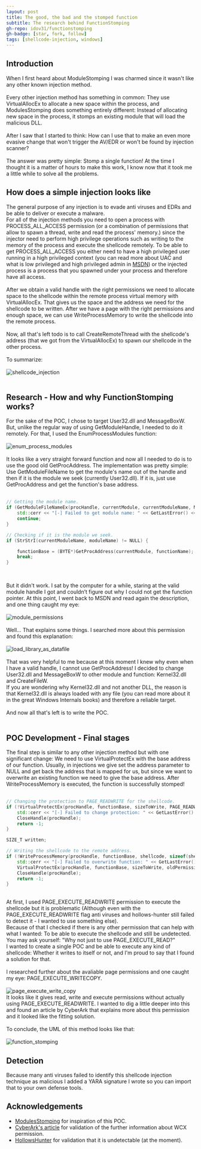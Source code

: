 ```yaml
---
layout: post
title: The good, the bad and the stomped function
subtitle: The research behind FunctionStomping
gh-repo: idov31/functionstomping
gh-badge: [star, fork, follow]
tags: [shellcode-injection, windows]
---
```


## Introduction
When I first heard about ModuleStomping I was charmed since it wasn't like any other known injection method.<br /><br />
Every other injection method has something in common: They use VirtualAllocEx to allocate a new space within the process, and ModulesStomping does something entirely different: Instead of allocating new space in the process, it stomps an existing module that will load the malicious DLL.<br /><br />
After I saw that I started to think: How can I use that to make an even more evasive change that won't trigger the AV/EDR or won't be found by injection scanner?<br /><br />
The answer was pretty simple: Stomp a single function! At the time I thought it is a matter of hours to make this work, I know now that it took me a little while to solve all the problems.<br />

## How does a simple injection looks like
The general purpose of any injection is to evade anti viruses and EDRs and be able to deliver or execute a malware.<br />
For all of the injection methods you need to open a process with PROCESS_ALL_ACCESS permission (or a combination of permissions that allow to spawn a thread, write and read the process' memory.) 
since the injector need to perform high privilege operations such as writing to the memory of the process and execute the shellcode remotely. To be able to get PROCESS_ALL_ACCESS you either need to have a high privileged user running in a high privileged context (you can read more about UAC and what is low privileged and high privileged admin in <a href="https://docs.microsoft.com/en-us/windows/security/identity-protection/user-account-control/how-user-account-control-works">MSDN</a>) or the injected process is a process that you spawned under your process and therefore have all access.<br /><br />
After we obtain a valid handle with the right permissions we need to allocate space to the shellcode within the remote process virtual memory with VirtualAllocEx.
That gives us the space and the address we need for the shellcode to be written. After we have a page with the right permissions and enough space, we can use WriteProcessMemory to write the shellcode into the remote process.<br /><br />
Now, all that's left todo is to call CreateRemoteThread with the shellcode's address (that we got from the VirtualAllocEx) to spawn our shellcode in the other process.<br /><br />
To summarize:<br /><br />
<img src="../assets/img/function-stomping/shellcode_injection.png" alt="shellcode_injection" class="center" /><br /><br />

## Research - How and why FunctionStomping works?
For the sake of the POC, I chose to target User32.dll and MessageBoxW. But, unlike the regular way of using GetModuleHandle, I needed to do it remotely. For that, I used the EnumProcessModules
function:<br /><br />
<img src="../assets/img/function-stomping/enum_process_modules.png" alt="enum_process_modules" class="center" /><br /><br />
It looks like a very straight forward function and now all I needed to do is to use the good old GetProcAddress. The implementation was pretty simple: Use GetModuleFileName to get the module's name out of the handle
and then if it is the module we seek (currently User32.dll). If it is, just use GetProcAddress and get the function's base address.<br /><br />
```cpp
// Getting the module name.
if (GetModuleFileNameEx(procHandle, currentModule, currentModuleName, MAX_PATH - sizeof(wchar_t)) == 0) {
    std::cerr << "[-] Failed to get module name: " << GetLastError() << std::endl;
    continue;
}

// Checking if it is the module we seek.
if (StrStrI(currentModuleName, moduleName) != NULL) {

    functionBase = (BYTE*)GetProcAddress(currentModule, functionName);
    break;
}
```
<br />

But it didn't work. I sat by the computer for a while, staring at the valid module handle I got and couldn’t figure out why I could not get the function pointer. At this point, I went back to MSDN and read again the description, and one thing caught my eye:<br /><br />
<img src="../assets/img/function-stomping/module_permissions.png" alt="module_permissions" class="center" /><br /><br />
Well... That explains some things. I searched more about this permission and found this explanation:<br /><br />
<img src="../assets/img/function-stomping/load_library_as_datafile.png" alt="load_library_as_datafile" class="center"><br /><br />
That was very helpful to me because at this moment I knew why even when I have a valid handle, I cannot use GetProcAddress! I decided to change User32.dll and MessageBoxW to other module and function: Kernel32.dll and CreateFileW.<br />
If you are wondering why Kernel32.dll and not another DLL, the reason is that Kernel32.dll is always loaded with any file (you can read more about it in the great Windows Internals books) and therefore a reliable target.<br /><br />
And now all that's left is to write the POC.<br /><br />

## POC Development - Final stages
The final step is similar to any other injection method but with one significant change: We need to use VirtualProtectEx with the base address of our function. Usually, in injections we give set the address parameter to NULL and get back the address that is mapped for us, but since we want to overwrite an existing function we need to give the base address.
After WriteProcessMemory is executed, the function is successfully stomped!<br /><br />
```cpp
// Changing the protection to PAGE_READWRITE for the shellcode.
if (!VirtualProtectEx(procHandle, functionBase, sizeToWrite, PAGE_READWRITE, &oldPermissions)) {
    std::cerr << "[-] Failed to change protection: " << GetLastError() << std::endl;
    CloseHandle(procHandle);
    return -1;
}

SIZE_T written;

// Writing the shellcode to the remote address.
if (!WriteProcessMemory(procHandle, functionBase, shellcode, sizeof(shellcode), &written)) {
    std::cerr << "[-] Failed to overwrite function: " << GetLastError() << std::endl;
    VirtualProtectEx(procHandle, functionBase, sizeToWrite, oldPermissions, &oldPermissions);
    CloseHandle(procHandle);
    return -1;
}
```
<br />
At first, I used PAGE_EXECUTE_READWRITE permission to execute the shellcode but it is problematic (Although even with the PAGE_EXECUTE_READWRITE flag anti viruses and hollows-hunter still failed to detect it - I wanted to use something else).<br />
Because of that I checked if there is any other permission that can help with what I wanted: To be able to execute the shellcode and still be undetected. You may ask yourself: "Why not just to
use PAGE_EXECUTE_READ?"<br />
I wanted to create a single POC and be able to execute any kind of shellcode: Whether it writes to itself or not, and I'm proud to say that I found a solution for that.<br /><br />
I researched further about the avaliable page permissions and one caught my eye: PAGE_EXECUTE_WRITECOPY.<br /><br />
<img src="../assets/img/function-stomping/page_execute_write_copy.png" alt="page_execute_write_copy" class="center" /><br />
It looks like it gives read, write and execute permissions without actually using PAGE_EXECUTE_READWRITE. I wanted to dig a little deeper into this and found an article by CyberArk that explains more about this permission and it looked like the fitting solution.<br /><br />
To conclude, the UML of this method looks like that:<br /><br />
<img src="../assets/img/function-stomping/function_stomping.png" alt="function_stomping" class="center" /><br />

## Detection
Because many anti viruses failed to identify this shellcode injection technique as malicious I added a YARA signature I wrote so you can import that to your own defense tools.

## Acknowledgements
<ul>
    <li><a href="https://github.com/countercept/ModuleStomping">ModulesStomping</a> for inspiration of this POC.</li>
    <li><a href="https://www.cyberark.com/resources/threat-research-blog/masking-malicious-memory-artifacts-part-iii-bypassing-defensive-scanners">CyberArk's article</a> for validation of the further information about WCX permission.</li>
    <li><a href="https://github.com/hasherezade/hollows_hunter">HollowsHunter</a> for validation that it is undetectable (at the moment).</li>
</ul>